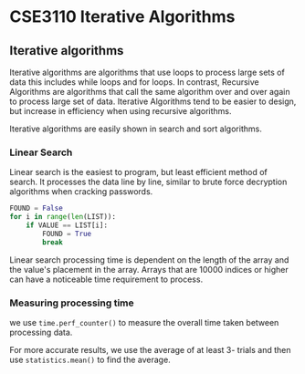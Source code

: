 # CSE3110 Iterative Algorithms
## Iterative algorithms
Iterative algorithms are algorithms that use loops to process large sets of data this includes while loops and for loops. In contrast, Recursive Algorithms are algorithms that call the same algorithm over and over again to process large set of data. Iterative Algorithms tend to be easier to design, but increase in efficiency when using recursive algorithms.

Iterative algorithms are easily shown in search and sort algorithms.
### Linear Search
Linear search is the easiest to program, but least efficient method of search. It processes the data line by line, similar to brute force decryption algorithms when cracking passwords.

```python
FOUND = False
for i in range(len(LIST)):
    if VALUE == LIST[i]:
        FOUND = True
        break
```

Linear search processing time is dependent on the length of the array and the value's placement in the array. Arrays that are 10000 indices or higher can have a noticeable time requirement to process.

### Measuring processing time
we use ```time.perf_counter()``` to measure the overall time taken between processing data.

For more accurate results, we use the average of at least 3- trials and then use ```statistics.mean()``` to find the average.

